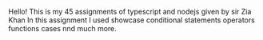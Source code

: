 Hello! 
This is my 45 assignments of typescript and nodejs given by sir Zia Khan 
In this assignment I used showcase conditional statements operators functions cases nnd much more.

